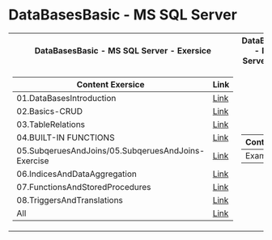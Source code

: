  <h1>DataBasesBasic - MS SQL Server</h1>


<table>

<tr>
  <th>DataBasesBasic - MS SQL Server - Exersice </th>
  <th>DataBasesBasic - MS SQL Server - Exams </th>
</tr>

<tr>

<td>

| **Content Exersice**                                                            | **Link**                                                   |
| --------------------------------------------------------------------- | ---------------------------------------------------------- |
| <a> 01.DataBasesIntroduction </a>            | <a href="https://github.com/Argatski/SoftUni/tree/main/C%23/06.DataBasesBasic%20-%20MS%20SQL%20Server/Exercise/01.DataBasesIntroduction"> Link</a> |
| <a> 02.Basics-CRUD </a>    | <a href="https://github.com/Argatski/SoftUni/tree/main/C%23/06.DataBasesBasic%20-%20MS%20SQL%20Server/Exercise/02.Basics-CRUD"> Link</a> |
| <a> 03.TableRelations </a>  | <a href="https://github.com/Argatski/SoftUni/tree/main/C%23/06.DataBasesBasic%20-%20MS%20SQL%20Server/Exercise/03.TableRelations"> Link</a> |
| <a> 04.BUILT-IN FUNCTIONS</a> | <a href="https://github.com/Argatski/SoftUni/tree/main/C%23/06.DataBasesBasic%20-%20MS%20SQL%20Server/Exercise/04.BUILT-IN%20FUNCTIONS"> Link</a>|
| <a> 05.SubqeruesAndJoins/05.SubqeruesAndJoins-Exercise </a>      | <a href="https://github.com/Argatski/SoftUni/tree/main/C%23/06.DataBasesBasic%20-%20MS%20SQL%20Server/Exercise/05.SubqeruesAndJoins/05.SubqeruesAndJoins-Exercise"> Link</a> |
| <a> 06.IndicesAndDataAggregation </a>            | <a href="https://github.com/Argatski/SoftUni/tree/main/C%23/06.DataBasesBasic%20-%20MS%20SQL%20Server/Exercise/06.IndicesAndDataAggregation"> Link</a> |
| <a> 07.FunctionsAndStoredProcedures </a>     | <a href="https://github.com/Argatski/SoftUni/tree/main/C%23/06.DataBasesBasic%20-%20MS%20SQL%20Server/Exercise/07.FunctionsAndStoredProcedures"> Link</a> |
| <a> 08.TriggersAndTranslations  </a> | <a href="https://github.com/Argatski/SoftUni/tree/main/C%23/06.DataBasesBasic%20-%20MS%20SQL%20Server/Exercise/08.TriggersAndTranslations"> Link</a> |
| <a> All</a> | <a href="https://github.com/Argatski/SoftUni/tree/main/C%23/06.DataBasesBasic%20-%20MS%20SQL%20Server/Exercise"> Link</a> |

</td>
<td>

| **Content**                                                            | **Link**                                                   |
| --------------------------------------------------------------------- | ---------------------------------------------------------- |
| <a> Exams </a>               | <a href="https://github.com/Argatski/SoftUni/tree/main/C%23/06.DataBasesBasic%20-%20MS%20SQL%20Server/Exam"> Link</a> |



</td>

